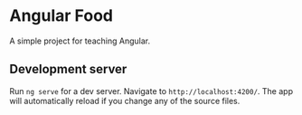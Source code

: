 # Angular Food

A simple project for teaching Angular.

## Development server

Run `ng serve` for a dev server. Navigate to `http://localhost:4200/`. The app will automatically reload if you change any of the source files.
